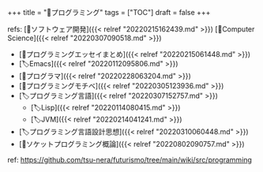 +++
title = "📂プログラミング"
tags = ["TOC"]
draft = false
+++

refs: [📂ソフトウェア開発]({{< relref "20220215162439.md" >}}) [📂Computer Science]({{< relref "20220307090518.md" >}})

-   [📝プログラミングエッセイまとめ]({{< relref "20220215061448.md" >}})
-   [🏷Emacs]({{< relref "20220112095806.md" >}})
-   [🔖プログラマ]({{< relref "20220228063204.md" >}})
-   [🔖プログラミングモチベ]({{< relref "20220305123936.md" >}})
-   [🏷プログラミング言語]({{< relref "20220307152757.md" >}})
    -   [🏷Lisp]({{< relref "20220114080415.md" >}})
    -   [🏷JVM]({{< relref "20220214041241.md" >}})
-   [🏷プログラミング言語設計思想]({{< relref "20220310060448.md" >}})
-   [📝ソケットプログラミング概論]({{< relref "20220802090757.md" >}})

ref: <https://github.com/tsu-nera/futurismo/tree/main/wiki/src/programming>
